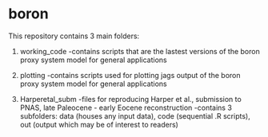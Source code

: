 # boron
This repository contains 3 main folders:

1) working_code
-contains scripts that are the lastest versions of the boron proxy system model for general applications 

2) plotting
-contains scripts used for plotting jags output of the boron proxy system model for general applications 

3) Harperetal_subm
-files for reproducing Harper et al., submission to PNAS, late Paleocene - early Eocene reconstruction
-contains 3 subfolders: data (houses any input data), code (sequential .R scripts), out (output which may be of interest to readers) 
